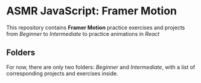 # ASMR JavaScript: Framer Motion

This repository contains **Framer Motion** practice exercises and projects from _Beginner_ to _Intermediate_ to practice animations in _React_

## Folders

For now, there are only two folders: _Beginner_ and _Intermediate_, with a list of corresponding projects and exercises inside.
